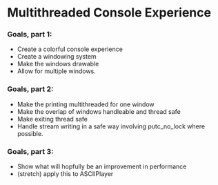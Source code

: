 # Multithreaded Console Experience

### Goals, part 1:
- Create a colorful console experience
- Create a windowing system
- Make the windows drawable
- Allow for multiple windows.

### Goals, part 2: 
- Make the printing multithreaded for one window
- Make the overlap of windows handleable and thread safe
- Make exiting thread safe
- Handle stream writing in a safe way involving putc_no_lock where possible.

### Goals, part 3: 
- Show what will hopfully be an improvement in performance
- (stretch) apply this to ASCIIPlayer

